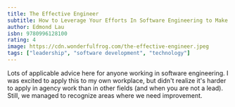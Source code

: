```yaml
---
title: The Effective Engineer
subtitle: How to Leverage Your Efforts In Software Engineering to Make a Disproportionate and Meaningful Impact
author: Edmond Lau
isbn: 9780996128100
rating: 4
image: https://cdn.wonderfulfrog.com/the-effective-engineer.jpeg
tags: ["leadership", "software development", "technology"]
---
```


Lots of applicable advice here for anyone working in software engineering. I was excited to apply this to my own workplace, but didn't realize it's harder to apply in agency work than in other fields (and when you are not a lead). Still, we managed to recognize areas where we need improvement.
